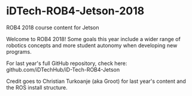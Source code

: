 # iDTech-ROB4-Jetson-2018
ROB4 2018 course content for Jetson

Welcome to ROB4 2018! Some goals this year include a wider range of robotics concepts and more student autonomy when developing new programs.

For last year's full GitHub repository, check here: github.com/iDTechHub/iD-Tech-ROB4-Jetson

Credit goes to Christian Turkoanje (aka Groot) for last year's content and the ROS install structure.
